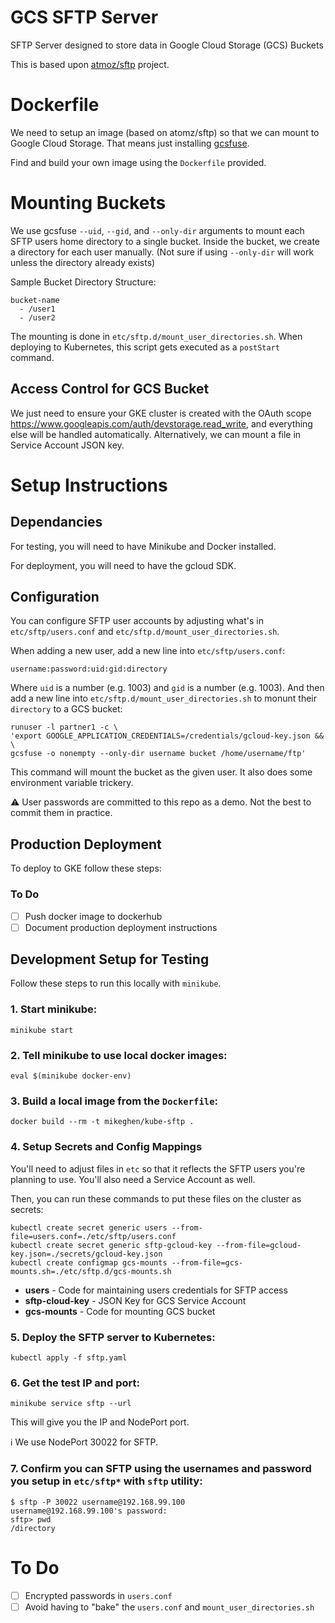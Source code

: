 # GCS SFTP Server
SFTP Server designed to store data in Google Cloud Storage (GCS) Buckets

This is based upon [atmoz/sftp](https://github.com/atmoz/sftp) project.

# Dockerfile
We need to setup an image (based on atomz/sftp) so that we can mount to Google Cloud Storage. That means just installing [gcsfuse](https://github.com/GoogleCloudPlatform/gcsfuse/tree/master/docs).

Find and build your own image using the `Dockerfile` provided.


# Mounting Buckets
We use gcsfuse `--uid`, `--gid`, and `--only-dir` arguments to mount each SFTP users home directory to a single bucket. Inside the bucket, we create a directory for each user manually. (Not sure if using `--only-dir` will work unless the directory already exists)

Sample Bucket Directory Structure:
```
bucket-name
  - /user1
  - /user2
```

The mounting is done in `etc/sftp.d/mount_user_directories.sh`. When deploying to Kubernetes, this script gets executed as a `postStart` command.

## Access Control for GCS Bucket
We just need to ensure your GKE cluster is created with the OAuth scope https://www.googleapis.com/auth/devstorage.read_write, and everything else will be handled automatically. Alternatively, we can mount a file in Service Account JSON key.

# Setup Instructions
## Dependancies
For testing, you will need to have Minikube and Docker installed.

For deployment, you will need to have the gcloud SDK.

## Configuration
You can configure SFTP user accounts by adjusting what's in `etc/sftp/users.conf` and `etc/sftp.d/mount_user_directories.sh`.

When adding a new user, add a new line into `etc/sftp/users.conf`:
```
username:password:uid:gid:directory
```
Where `uid` is a number (e.g. 1003) and `gid` is a number (e.g. 1003).
And then add a new line into `etc/sftp.d/mount_user_directories.sh` to monunt their `directory` to a GCS bucket:
```
runuser -l partner1 -c \
'export GOOGLE_APPLICATION_CREDENTIALS=/credentials/gcloud-key.json && \
gcsfuse -o nonempty --only-dir username bucket /home/username/ftp'
```
This command will mount the bucket as the given user. It also does some environment variable trickery.

:warning: User passwords are committed to this repo as a demo. Not the best to commit them in practice.

## Production Deployment
To deploy to GKE follow these steps:

### To Do
- [ ] Push docker image to dockerhub
- [ ] Document production deployment instructions

## Development Setup for Testing
Follow these steps to run this locally with `minikube`.

### 1. Start minikube:
```
minikube start
```

### 2. Tell minikube to use local docker images:
```
eval $(minikube docker-env)
```

### 3. Build a local image from the `Dockerfile`:
```
docker build --rm -t mikeghen/kube-sftp .
```

### 4. Setup Secrets and Config Mappings
You'll need to adjust files in `etc` so that it reflects the SFTP users you're planning to use. You'll also need a Service Account as well.

Then, you can run these commands to put these files on the cluster as secrets:
```
kubectl create secret generic users --from-file=users.conf=./etc/sftp/users.conf
kubectl create secret generic sftp-gcloud-key --from-file=gcloud-key.json=./secrets/gcloud-key.json
kubectl create configmap gcs-mounts --from-file=gcs-mounts.sh=./etc/sftp.d/gcs-mounts.sh
```
* **users** - Code for maintaining users credentials for SFTP access
* **sftp-cloud-key** - JSON Key for GCS Service Account
* **gcs-mounts** - Code for mounting GCS bucket

### 5. Deploy the SFTP server to Kubernetes:
```
kubectl apply -f sftp.yaml
```
### 6. Get the test IP and port:
```
minikube service sftp --url
```
This will give you the IP and NodePort port.

:information_source: We use NodePort 30022 for SFTP. 

### 7. Confirm you can SFTP using the usernames and password you setup in `etc/sftp*` with `sftp` utility:
```
$ sftp -P 30022 username@192.168.99.100
username@192.168.99.100's password:
sftp> pwd
/directory
```


# To Do
- [ ] Encrypted passwords in `users.conf`
- [ ] Avoid having to "bake" the `users.conf` and `mount_user_directories.sh`
